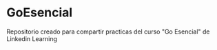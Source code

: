 # GoEsencial
Repositorio creado para compartir practicas del curso "Go Esencial" de Linkedin Learning
